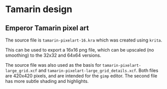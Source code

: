 # Tamarin design

## Emperor Tamarin pixel art 

The source file is `tamarin-pixelart-16.kra` which was created using
`krita`.

This can be used to export a 16x16 png file, which can be upscaled (no
smoothing) to the 32x32 and 64x64 versions.

The source file was also used as the basis for
`tamarin-pixelart-large_grid.xcf` and
`tamarin-pixelart-large_grid_details.xcf`. Both files are 420x420
pixels, and are intended for the `gimp` editor.  The second file has
more subtle shading and highlights.




